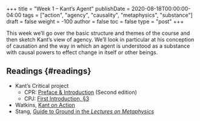 +++
title = "Week 1 – Kant’s Agent"
publishDate = 2020-08-18T00:00:00-04:00
tags = ["action", "agency", "causality", "metaphysics", "substance"]
draft = false
weight = -100
author = false
toc = false
type = "post"
+++

This week we’ll go over the basic structure and themes of the course and then sketch
Kant’s view of agency. We’ll look in particular at his conception of causation and
the way in which an agent is understood as a substance with causal powers to effect
change in itself or other beings.


## Readings {#readings}

-   Kant’s Critical project
    -   CPR: [Preface & Introduction](/materials/readings/CPR-preface-and-introduction.pdf) (Second edition)
    -   CPJ: [First Introduction, §3](/materials/readings/CPJ-FI-III.pdf)
-   Watkins, [Kant on Action](/materials/readings/watkins-action.pdf)
-   Stang, [Guide to Ground in the _Lectures on Metaphysics_](/materials/readings/stang-ground.pdf)
